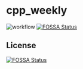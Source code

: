 # cpp_weekly

![workflow](https://github.com/wtffqbpl/cpp_weekly/actions/workflows/cmake.yml/badge.svg)
[![FOSSA Status](https://app.fossa.com/api/projects/git%2Bgithub.com%2Fwtffqbpl%2Fcpp_weekly.svg?type=shield)](https://app.fossa.com/projects/git%2Bgithub.com%2Fwtffqbpl%2Fcpp_weekly?ref=badge_shield)


## License
[![FOSSA Status](https://app.fossa.com/api/projects/git%2Bgithub.com%2Fwtffqbpl%2Fcpp_weekly.svg?type=large)](https://app.fossa.com/projects/git%2Bgithub.com%2Fwtffqbpl%2Fcpp_weekly?ref=badge_large)